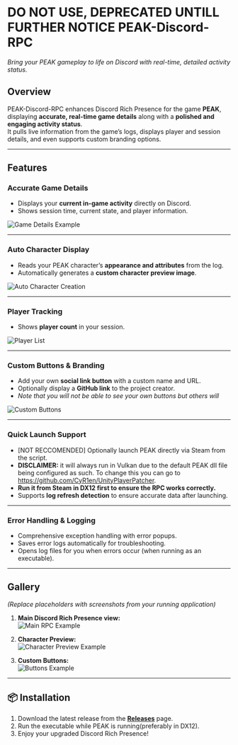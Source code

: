 # DO NOT USE, DEPRECATED UNTILL FURTHER NOTICE **PEAK-Discord-RPC**  
*Bring your PEAK gameplay to life on Discord with real-time, detailed activity status.*

## Overview  
PEAK-Discord-RPC enhances Discord Rich Presence for the game **PEAK**, displaying **accurate, real-time game details** along with a **polished and engaging activity status**.  
It pulls live information from the game’s logs, displays player and session details, and even supports custom branding options.

---

## Features  

### **Accurate Game Details**  
- Displays your **current in-game activity** directly on Discord.  
- Shows session time, current state, and player information.  

![Game Details Example](docs/images/Peak_Activity_Example.png)

---

### **Auto Character Display**  
- Reads your PEAK character’s **appearance and attributes** from the log.  
- Automatically generates a **custom character preview image**.  

![Auto Character Creation](docs/images/Peak_Auto_Generated_Character.png)

---

### **Player Tracking**  
- Shows **player count** in your session.   

![Player List](docs/images/Peak_Player_Count.png)

---

### **Custom Buttons & Branding**  
- Add your own **social link button** with a custom name and URL.  
- Optionally display a **GitHub link** to the project creator.
- *Note that you will not be able to see your own buttons but others will*

![Custom Buttons](docs/images/Peak_Buttons.png)

---

### **Quick Launch Support**  
- [NOT RECCOMENDED] Optionally launch PEAK directly via Steam from the script.
- **DISCLAIMER:** it will always run in Vulkan due to the default PEAK dll file being configured as such. To change this you can go to https://github.com/CyR1en/UnityPlayerPatcher.
- **Run it from Steam in DX12 first to ensure the RPC works correctly.**
- Supports **log refresh detection** to ensure accurate data after launching.

---

### **Error Handling & Logging**  
- Comprehensive exception handling with error popups.  
- Saves error logs automatically for troubleshooting.  
- Opens log files for you when errors occur (when running as an executable).  

---

## Gallery  
*(Replace placeholders with screenshots from your running application)*  

1. **Main Discord Rich Presence view:**  
   ![Main RPC Example](docs/images/Main_Prescence_View.png)  

2. **Character Preview:**  
   ![Character Preview Example](docs/images/Character_Preview.png)  

3. **Custom Buttons:**  
   ![Buttons Example](docs/images/Peak_Buttons.png)  

---

## 📦 Installation  

1. Download the latest release from the **[Releases](https://github.com/VickramC07/PEAK-Discord-RPC/releases)** page.  
2. Run the executable while PEAK is running(preferably in DX12).  
3. Enjoy your upgraded Discord Rich Presence!  
